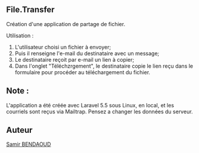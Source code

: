 ## File.Transfer
Création d'une application de partage de fichier. 

Utilisation :
1) L'utilisateur choisi un fichier à envoyer;
2) Puis il renseigne l'e-mail du destinataire avec un message;
3) Le destinataire reçoit par e-mail un lien à copier;
4) Dans l'onglet "Téléchzrgement", le destinataire copie le lien reçu dans le formulaire pour procéder au téléchargement du fichier.

## Note :
L'application a été créée avec Laravel 5.5 sous Linux, en local, et les courriels sont reçus via Mailtrap.  Pensez a changer les données du serveur.

## Auteur
<a href="http://www.samirbendaoud.com" target="_blank">Samir BENDAOUD</a>
